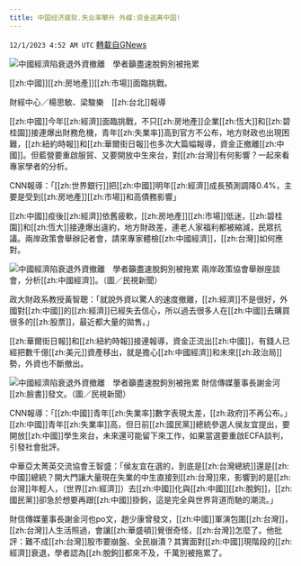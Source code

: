```yaml
---
title: 中国经济疲软.失业率攀升 外媒:资金逃离中国!
---
```

`12/1/2023 4:52 AM UTC` [轉載自GNews](https://gnews.org/articles/2070776)

![中國經濟陷衰退外資撤離　學者籲盡速脫鉤別被拖累](https://cdn.ftvnews.com.tw/manasystem/FileData/News/5f0db438-6745-4855-88ce-81442818d410.jpg "中國經濟陷衰退外資撤離　學者籲盡速脫鉤別被拖累")

[[zh:中國]][[zh:房地產]][[zh:市場]]面臨挑戰。

財經中心／楊思敏、梁駿樂　[[zh:台北]]報導

[[zh:中國]]今年[[zh:經濟]]面臨挑戰，不只[[zh:房地產]]企業[[zh:恆大]]和[[zh:碧桂園]]接連爆出財務危機，青年[[zh:失業率]]高到官方不公布，地方財政也出現困難，[[zh:紐約時報]]和[[zh:華爾街日報]]也多次大篇幅報導，資金正撤離[[zh:中國]]。但藍營要重啟服貿、又要開放中生來台，對[[zh:台灣]]有何影響？一起來看專家學者的分析。

CNN報導：「[[zh:世界銀行]]把[[zh:中國]]明年[[zh:經濟]]成長預測調降0.4%，主要是受到[[zh:房地產]][[zh:市場]]和高債務影響」

[[zh:中國]]疫後[[zh:經濟]]依舊疲軟，[[zh:房地產]][[zh:市場]]低迷，[[zh:碧桂園]]和[[zh:恆大]]接連爆出違約，地方財政差，連老人家福利都被縮減，民眾抗議。兩岸政策會舉辦記者會，請來專家體檢[[zh:中國經濟]]，[[zh:台灣]]如何應對。

![中國經濟陷衰退外資撤離　學者籲盡速脫鉤別被拖累](https://cdn.ftvnews.com.tw/summernotefiles/News/f11ca1fa-83cb-4a6f-88f4-9bff361d002a.jpg "中國經濟陷衰退外資撤離　學者籲盡速脫鉤別被拖累") 兩岸政策協會舉辦座談會，分析[[zh:中國經濟]]。（圖／民視新聞）

政大財政系教授黃智聰：「就說外資以驚人的速度撤離，[[zh:經濟]]不是很好，外國對[[zh:中國]]的[[zh:經濟]]已經失去信心，所以過去很多人在[[zh:中國]]去購買很多的[[zh:股票]]，最近都大量的拋售。」

[[zh:華爾街日報]]和[[zh:紐約時報]]接連報導，資金正流出[[zh:中國]]，有錢人已經把數千億[[zh:美元]]資產移出，就是擔心[[zh:中國經濟]]和未來[[zh:政治局]]勢，外資也不斷撤出。

![中國經濟陷衰退外資撤離　學者籲盡速脫鉤別被拖累](https://cdn.ftvnews.com.tw/summernotefiles/News/d14a61e8-41b1-4afe-b445-36dc2ffb9951.jpg "中國經濟陷衰退外資撤離　學者籲盡速脫鉤別被拖累") 財信傳媒董事長謝金河[[zh:臉書]]發文。（圖／民視新聞）

CNN報導：「[[zh:中國]]青年[[zh:失業率]]數字表現太差，[[zh:政府]]不再公布。」[[zh:中國]]青年[[zh:失業率]]高，但日前[[zh:國民黨]]總統參選人侯友宜提出，要開放[[zh:中國]]學生來台，未來還可能留下來工作，如果當選要重啟ECFA談判，引發社會批評。

中華亞太菁英交流協會王智盛：「侯友宜在選的，到底是[[zh:台灣總統]]還是[[zh:中國]]總統？開大門讓大量現在失業的中生直接到[[zh:台灣]]來，影響到的是[[zh:台灣]]年輕人，（世界[[zh:經濟]]）去[[zh:中國]]化與[[zh:中國]][[zh:脫鉤]]，[[zh:國民黨]]卻急於想要再跟[[zh:中國]]掛鉤，這是完全與世界背道而馳的潮流。」

財信傳媒董事長謝金河也po文，趙少康曾發文，[[zh:中國]]軍演包圍[[zh:台灣]]，[[zh:台灣]]人生活照過，會讓[[zh:華盛頓]]覺很奇怪，[[zh:台灣]]怎麼了。他批評：難不成[[zh:台灣]]股市要崩盤、全民崩潰？其實面對[[zh:中國]]現階段的[[zh:經濟]]衰退，學者認為[[zh:脫鉤]]都來不及，千萬別被拖累了。
